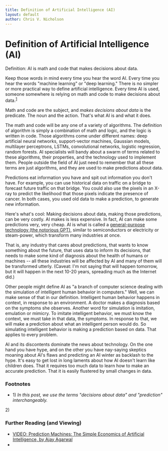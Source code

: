 ```yaml
---
title: Definition of Artificial Intelligence (AI)
layout: default
author: Chris V. Nicholson
---
```


# Definition of Artificial Intelligence (AI)

Definition: AI is math and code that makes decisions about data. 

Keep those words in mind every time you hear the word AI. Every time you hear the words "machine learning" or "deep learning." There is no simpler or more practical way to define artificial intelligence. Every time AI is used, someone somewhere is relying on math and code to make decisions about data.<sup>[1](#one)</sup>  

Math and code are the subject, and *makes decisions about data* is the predicate. The noun and the action. That's what AI is and what it does.

The math and code will be any one of a variety of algorithms. The definition of algorithm is simply a combination of math and logic, and the logic is written in code. Those algorithms come under different names: deep artificial neural networks, support-vector machines, Gaussian models, multilayer perceptrons, LSTMs, convolutional networks, logistic regression, random forests. AI specialists will bandy about a swarm of terms related to these algorithms, their properties, and the technology used to implement them. People outside the field of AI just need to remember that all these terms are just algorithms, and they are used to make predictions about data.

Predictions eat information you have and spit out information you don't have. For example, you can use historical data on traffic on a bridge to forecast future traffic on that bridge. You could also use the pixels in an X-ray to predict the likelihood that those pixels indicate the presence of cancer. In both cases, you used old data to make a prediction, to generate new information. 

Here's what's cool: Making decisions about data, making those predictions, can be very costly. AI makes is less expensive. In fact, AI can make some predictions very, very cheap. AI is what is called a [general-purpose technology (the notorious GPT)](http://www.nyu.edu/econ/user/jovanovi/JovRousseauGPT.pdf), similar to semiconductors or electricity or steam-power, which transform many industries at once.  

That is, any industry that cares about predictions, that wants to know something about the future, that uses data to inform its decisions, that needs to make some kind of diagnosis about the health of humans or machines -- all these industries will be affected by AI and many of them will be transformed utterly. (Caveat: I'm not saying that will happen tomorrow, but it will happen in the next 10-20 years, spreading much as the Internet did.)

Other people might define AI as "a branch of computer science dealing with the simulation of intelligent human behavior in computers." Well, we can make sense of that in our definition. Intelligent human behavior happens in context, in response to an environment. A doctor makes a diagnosis based on the symptoms she observes. Another word for simulation is imitation, emulation or mimicry. To imitate intelligent behavior, we must know the context, we must take in that data, the symptoms. In response to that, we will make a prediction about what an intelligent person would do. So simulating intelligent behavior is making a prediction based on data. That applies to every problem. 

AI and its discontents dominate the news about technology. On the one hand you have hype, and on the other you have nay-saying skeptics moaning about AI's flaws and predicting an AI winter as backlash to the hype. It's easy to get lost in long laments about how AI doesn't learn like children does. That it requires too much data to learn how to make an accurate prediction. That it is easily flustered by small changes in data. 

### Footnotes

* <a name="one">1)</a> *In this post, we use the terms "decisions about data" and "prediction" interchangeably.* 

<a name="two">2)</a> 

### Further Reading (and Viewing)

* [VIDEO: Prediction Machines: The Simple Economics of Artificial Intelligence, by Ajay Agarwal](https://www.youtube.com/watch?reload=9&v=Q4o56nufXTw)
* []()



